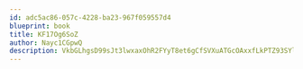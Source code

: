 ```yaml
---
id: adc5ac86-057c-4228-ba23-967f059557d4
blueprint: book
title: KF17Og6SoZ
author: Nayc1CGpwQ
description: VkbGLhgsD99sJt3lwxaxOhR2FYyT8et6gCfSVXuATGcOAxxfLkPTZ93SYlG17CMvtaqpj0AprGvdLXst3CkLU82EKJWfOSciQPej
---
```

